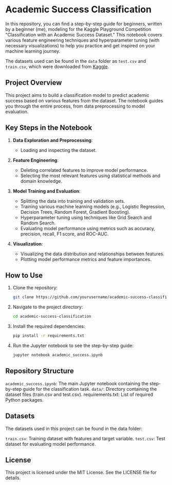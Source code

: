 # Academic Success Classification

In this repository, you can find a step-by-step guide for beginners, written by a beginner (me), modeling for the Kaggle Playground Competition "Classification with an Academic Success Dataset." This notebook covers various feature engineering techniques and hyperparameter tuning (with necessary visualizations) to help you practice and get inspired on your machine learning journey.

The datasets used can be found in the `data` folder as `test.csv` and `train.csv`, which were downloaded from [Kaggle](https://www.kaggle.com/competitions/playground-series-s4e6/data).

## Project Overview

This project aims to build a classification model to predict academic success based on various features from the dataset. The notebook guides you through the entire process, from data preprocessing to model evaluation.

## Key Steps in the Notebook

1. **Data Exploration and Preprocessing**:
   - Loading and inspecting the dataset.

2. **Feature Engineering**:
   - Deleting correlated features to improve model performance.
   - Selecting the most relevant features using statistical methods and domain knowledge.

3. **Model Training and Evaluation**:
   - Splitting the data into training and validation sets.
   - Training various machine learning models (e.g., Logistic Regression, Decision Trees, Random Forest, Gradient Boosting).
   - Hyperparameter tuning using techniques like Grid Search and Random Search.
   - Evaluating model performance using metrics such as accuracy, precision, recall, F1 score, and ROC-AUC.

4. **Visualization**:
   - Visualizing the data distribution and relationships between features.
   - Plotting model performance metrics and feature importances.

## How to Use

1. Clone the repository:
   ```sh
   git clone https://github.com/yourusername/academic-success-classification.git
   ```

2. Navigate to the project directory:
   ```sh
   cd academic-success-classification
   ```

3. Install the required dependencies:
   ```sh
   pip install -r requirements.txt
   ```

4. Run the Jupyter notebook to see the step-by-step guide:
   ```sh
   jupyter notebook academic_success.ipynb
   ```

## Repository Structure
`academic_success.ipynb`: The main Jupyter notebook containing the step-by-step guide for the classification task.
`data/`: Directory containing the dataset files (train.csv and test.csv).
requirements.txt: List of required Python packages.

## Datasets
The datasets used in this project can be found in the data folder:

`train.csv`: Training dataset with features and target variable.
`test.csv`: Test dataset for evaluating model performance.

## License
This project is licensed under the MIT License. See the LICENSE file for details.
